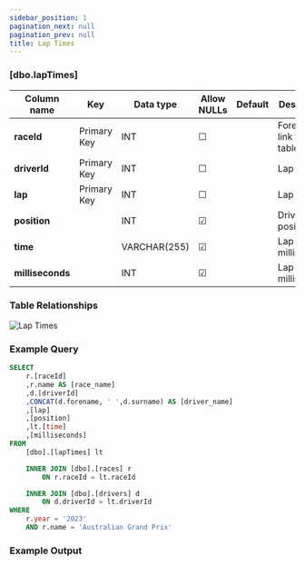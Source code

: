 ```yaml
---
sidebar_position: 1
pagination_next: null
pagination_prev: null
title: Lap Times
---
```


### [dbo.lapTimes]
| Column name | Key | Data type | Allow NULLs | Default | Description |
| ------- | ------- | ------- | ------- | ------- | ------- |
| **raceId** |  Primary Key | INT | ☐ |  | Foreign key link to races table | 
| **driverId** |  Primary Key | INT | ☐ |  | Lap number | 
| **lap** |  Primary Key | INT | ☐ |  | Lap number | 
| **position** |  | INT | ☑ |  | Driver race position | 
| **time** |  | VARCHAR(255) | ☑ |  | Lap time in milliseconds | 
| **milliseconds** |  | INT | ☑ |  | Lap time in milliseconds | 

### Table Relationships

![Lap Times](/img/table-relationships/lapTimes.png)

### Example Query

```sql
SELECT 
	r.[raceId]
	,r.name AS [race_name]
	,d.[driverId]
	,CONCAT(d.forename, ' ',d.surname) AS [driver_name]
    ,[lap]
    ,[position]
    ,lt.[time]
    ,[milliseconds]
FROM 
	[dbo].[lapTimes] lt

  	INNER JOIN [dbo].[races] r
		ON r.raceId = lt.raceId

	INNER JOIN [dbo].[drivers] d
		ON d.driverId = lt.driverId
WHERE 
	r.year = '2023'
	AND r.name = 'Australian Grand Prix'
```

### Example Output